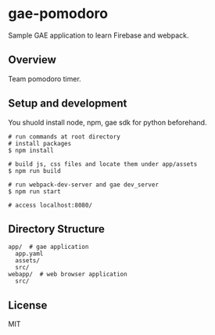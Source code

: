# gae-pomodoro

Sample GAE application to learn Firebase and webpack.

## Overview
Team pomodoro timer.

## Setup and development

You shuold install node, npm, gae sdk for python beforehand.

```
# run commands at root directory
# install packages
$ npm install

# build js, css files and locate them under app/assets
$ npm run build

# run webpack-dev-server and gae dev_server
$ npm run start

# access localhost:8080/
```


## Directory Structure
```
app/  # gae application
  app.yaml
  assets/
  src/ 
webapp/  # web browser application
  src/
```

## License
MIT
